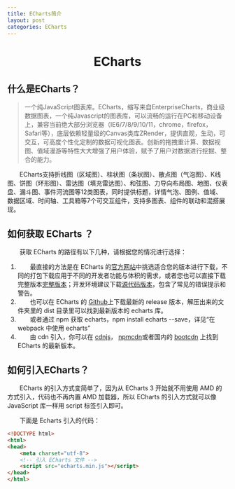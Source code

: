 ```yaml
---
title: ECharts简介
layout: post
categories: ECharts
---
```



# <center>ECharts</center>

## 什么是ECharts？

> 一个纯JavaScript图表库。ECharts，缩写来自EnterpriseCharts，商业级数据图表，一个纯Javascript的图表库，可以流畅的运行在PC和移动设备上，兼容当前绝大部分浏览器（IE6/7/8/9/10/11，chrome，firefox，Safari等），底层依赖轻量级的Canvas类库ZRender，提供直观，生动，可交互，可高度个性化定制的数据可视化图表。创新的拖拽重计算、数据视图、值域漫游等特性大大增强了用户体验，赋予了用户对数据进行挖掘、整合的能力。

&emsp;&emsp;ECharts支持折线图（区域图）、柱状图（条状图）、散点图（气泡图）、K线图、饼图（环形图）、雷达图（填充雷达图）、和弦图、力导向布局图、地图、仪表盘、漏斗图、事件河流图等12类图表，同时提供标题，详情气泡、图例、值域、数据区域、时间轴、工具箱等7个可交互组件，支持多图表、组件的联动和混搭展现。

## 如何获取 ECharts ？
&emsp;&emsp;获取 ECharts 的路径有以下几种，请根据您的情况进行选择：
1. &emsp;&emsp;最直接的方法是在 ECharts 的[官方网站](http://echarts.baidu.com/download.html)中挑选适合您的版本进行下载，不同的打包下载应用于不同的开发者功能与体积的需求，或者您也可以直接下载完整版本[完整版本](http://echarts.baidu.com/dist/echarts.min.js)；开发环境建议下载[源代码版本](http://echarts.baidu.com/dist/echarts.js)，包含了常见的错误提示和警告。
2. &emsp;&emsp;也可以在 ECharts 的 [Github](https://github.com/echarts)上下载最新的 release 版本，解压出来的文件夹里的 dist 目录里可以找到最新版本的 echarts 库。
3. &emsp;&emsp;或者通过 npm 获取 echarts，npm install echarts --save，详见“在 webpack 中使用 echarts”
4. &emsp;&emsp;由 cdn 引入，你可以在 [cdnjs](https://cdnjs.com/libraries/echarts)， [npmcdn](https://npmcdn.com/echarts@latest/dist/)或者国内的 [bootcdn](http://www.bootcdn.cn/echarts/) 上找到 ECharts 的最新版本。

## 如何引入ECharts？
&emsp;&emsp;ECharts 的引入方式变简单了，因为从 ECharts 3 开始就不用使用 AMD 的方式引入，代码也不再内置 AMD 加载器，所以 ECharts 的引入方式就可以像 JavaScript 库一样用 script 标签引入即可。

&emsp;&emsp;下面是 Echarts 引入的代码：


```html
<!DOCTYPE html>
<html>
<head>
    <meta charset="utf-8">
    <!-- 引入 ECharts 文件 -->
    <script src="echarts.min.js"></script>
</head>
</html>
```

